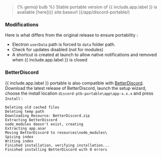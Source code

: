 > {% gemoji bulb %} Stable portable version of {{ include.app.label }} is available [here]({{ site.baseurl }}/app/discord-portable/)

### Modifications

Here is what differs from the original release to ensure portability :

* Electron `userData` path is forced to `data` folder path.
* Check for updates disabled (not for modules)
* A shortcut is created at launch to allow native notifications and removed when {{ include.app.label }} is closed

### BetterDiscord

{{ include.app.label }} portable is also compatible with [BetterDiscord](https://betterdiscord.net).<br />
Download the latest release of BetterDiscord, launch the setup wizard, choose the install location `discord-ptb-portable\app\app-x.x.x` and press `Install` :

<div class="language-text highlighter-rouge"><div class="highlight"><pre class="highlight"><code>Deleting old cached files
Deleting temp path
Downloading Resource: BetterDiscord.zip
Extracting BetterDiscord
node_modules doesn't exist, creating
Extracting app.asar
Moving BetterDiscord to resources\node_modules\
Spicing index
Writing index
Finished installation, verifying installation...
Finished installing BetterDiscord with 0 errors
</code></pre></div></div>
